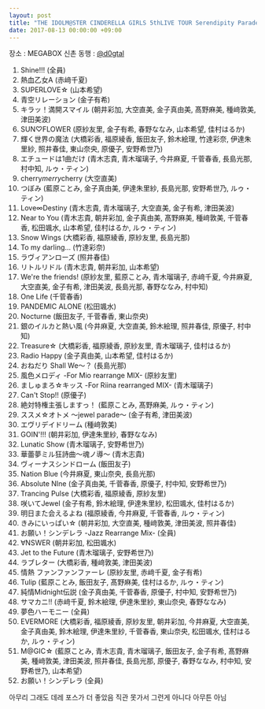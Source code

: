 ```yaml
---
layout: post
title: "THE IDOLM@STER CINDERELLA GIRLS 5thLIVE TOUR Serendipity Parade!!! SSA公演 - DAY 2"
date: 2017-08-13 00:00:00 +09:00
---
```


장소 : MEGABOX 신촌
동행 : [@d0gtal](https://twitter.com/d0gtal)

1.  Shine!!! (全員)
2.  熱血乙女A (赤﨑千夏)
3.  SUPERLOVE☆ (山本希望)
4.  青空リレーション (金子有希)
5.  キラッ！満開スマイル (朝井彩加, 大空直美, 金子真由美, 髙野麻美, 種﨑敦美, 津田美波)
6.  SUN♡FLOWER (原紗友里, 金子有希, 春野ななみ, 山本希望, 佳村はるか)
7.  輝く世界の魔法 (大橋彩香, 福原綾香, 飯田友子, 鈴木絵理, 竹達彩奈, 伊達朱里紗, 照井春佳, 東山奈央, 原優子, 安野希世乃)
8.  エチュードは1曲だけ (青木志貴, 青木瑠璃子, 今井麻夏, 千菅春香, 長島光那, 村中知, ルゥ・ティン)
9.  cherry*merry*cherry (大空直美)
10. つぼみ (藍原ことみ, 金子真由美, 伊達朱里紗, 長島光那, 安野希世乃, ルゥ・ティン)
11. Love∞Destiny (青木志貴, 青木瑠璃子, 大空直美, 金子有希, 津田美波)
12. Near to You (青木志貴, 朝井彩加, 金子真由美, 髙野麻美, 種﨑敦美, 千菅春香, 松田颯水, 山本希望, 佳村はるか, ルゥ・ティン)
13. Snow Wings (大橋彩香, 福原綾香, 原紗友里, 長島光那)
14. To my darling… (竹達彩奈)
15. ラヴィアンローズ (照井春佳)
16. リトルリドル (青木志貴, 朝井彩加, 山本希望)
17. We're the friends! (原紗友里, 藍原ことみ, 青木瑠璃子, 赤﨑千夏, 今井麻夏, 大空直美, 金子有希, 津田美波, 長島光那, 春野ななみ, 村中知)
18. One Life (千菅春香)
19. PANDEMIC ALONE (松田颯水)
20. Nocturne (飯田友子, 千菅春香, 東山奈央)
21. 銀のイルカと熱い風 (今井麻夏, 大空直美, 鈴木絵理, 照井春佳, 原優子, 村中知)
22. Treasure☆ (大橋彩香, 福原綾香, 原紗友里, 青木瑠璃子, 佳村はるか)
23. Radio Happy (金子真由美, 山本希望, 佳村はるか)
24. おねだり Shall We～？ (長島光那)
25. 風色メロディ -For Mio rearrange MIX- (原紗友里)
26. ましゅまろ☆キッス -For Riina rearranged MIX- (青木瑠璃子)
27. Can't Stop!! (原優子)
28. 絶対特権主張しますっ！ (藍原ことみ, 髙野麻美, ルゥ・ティン)
29. ススメ☆オトメ ～jewel parade～ (金子有希, 津田美波)
30. エヴリデイドリーム (種﨑敦美)
31. GOIN'!!! (朝井彩加, 伊達朱里紗, 春野ななみ)
32. Lunatic Show (青木瑠璃子, 安野希世乃)
33. 華蕾夢ミル狂詩曲～魂ノ導～ (青木志貴)
34. ヴィーナスシンドローム (飯田友子)
35. Nation Blue (今井麻夏, 東山奈央, 長島光那)
36. Absolute NIne (金子真由美, 千菅春香, 原優子, 村中知, 安野希世乃)
37. Trancing Pulse (大橋彩香, 福原綾香, 原紗友里)
38. 咲いてJewel (金子有希, 鈴木絵理, 伊達朱里紗, 松田颯水, 佳村はるか)
39. 明日また会えるよね (福原綾香, 今井麻夏, 千菅春香, ルゥ・ティン)
40. きみにいっぱい☆ (朝井彩加, 大空直美, 種﨑敦美, 津田美波, 照井春佳)
41. お願い！シンデレラ -Jazz Rearrange Mix- (全員)
42. ∀NSWER (朝井彩加, 松田颯水)
43. Jet to the Future (青木瑠璃子, 安野希世乃)
44. ラブレター (大橋彩香, 種﨑敦美, 津田美波)
45. 情熱 ファンファンファーレ (原紗友里, 赤﨑千夏, 金子有希)
46. Tulip (藍原ことみ, 飯田友子, 髙野麻美, 佳村はるか, ルゥ・ティン)
47. 純情Midnight伝説 (金子真由美, 千菅春香, 原優子, 村中知, 安野希世乃)
48. サマカニ!! (赤﨑千夏, 鈴木絵理, 伊達朱里紗, 東山奈央, 春野ななみ)
49. 夢色ハーモニー (全員)
50. EVERMORE (大橋彩香, 福原綾香, 原紗友里, 朝井彩加, 今井麻夏, 大空直美, 金子真由美, 鈴木絵理, 伊達朱里紗, 千菅春香, 東山奈央, 松田颯水, 佳村はるか, ルゥ・ティン)
51. M@GIC☆ (藍原ことみ, 青木志貴, 青木瑠璃子, 飯田友子, 金子有希, 髙野麻美, 種﨑敦美, 津田美波, 照井春佳, 長島光那, 原優子, 春野ななみ, 村中知, 安野希世乃, 山本希望)
52. お願い！シンデレラ (全員)

아무리 그래도 데레 포스가 더 좋았음
직관 못가서 그런게 아니다
아무튼 아님
